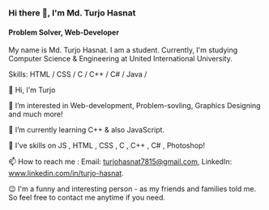 ### Hi there 👋, I'm Md. Turjo Hasnat
#### Problem Solver, Web-Developer


My name is Md. Turjo Hasnat. I am a student. Currently, I'm studying Computer Science & Engineering at United International University. 

Skills:  HTML / CSS / C / C++ / C# / Java /

👋 Hi, I'm Turjo 

👀 I’m interested in Web-development, Problem-sovling, Graphics Designing and much more!

🌱 I’m currently learning C++ & also JavaScript.

💞️ I've skills on JS , HTML , CSS , C , C++ , C# , Photoshop!

📫 How to reach me : 
Email: turjohasnat7815@gmail.com, 
LinkedIn: www.linkedin.com/in/turjo-hasnat.

😉 I'm a funny and interesting person - as my friends and families told me. So feel free to contact me anytime if you need.
